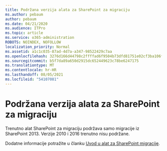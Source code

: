 ```yaml
---
title: Podržana verzija alata za SharePoint za migraciju
ms.author: pebaum
author: pebaum
ms.date: 04/21/2020
ms.audience: ITPro
ms.topic: article
ms.service: o365-administration
ROBOTS: NOINDEX, NOFOLLOW
localization_priority: Normal
ms.assetid: a1c1c035-87ad-4d7a-a347-98522429c7aa
ms.openlocfilehash: 3276d166d44798c2ffffad6f9504b73dfd81751e02cf3ba106ff6f89a9fc30b1
ms.sourcegitcommit: b5f7da89a650d2915dc652449623c78be6247175
ms.translationtype: MT
ms.contentlocale: hr-HR
ms.lasthandoff: 08/05/2021
ms.locfileid: "54107081"
---
```

# <a name="supported-version-of-the-sharepoint-migration-tool"></a>Podržana verzija alata za SharePoint za migraciju



Trenutno alat SharePoint za migraciju podržava samo migracije iz SharePoint 2013. Verzije 2010 i 2016 trenutno nisu podržane.
  
Dodatne informacije potražite u članku [Uvod u alat za SharePoint migracije](https://go.microsoft.com/fwlink/?linkid=2044765&amp;clcid=0x409).
  


